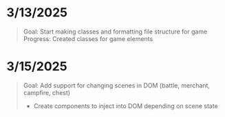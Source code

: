 # 3/13/2025
> Goal: Start making classes and formatting file structure for game
> Progress: Created classes for game elements

# 3/15/2025 
> Goal: Add support for changing scenes in DOM (battle, merchant, campfire, chest)
> - Create components to inject into DOM depending on scene state
